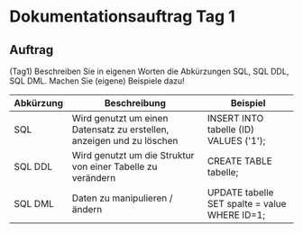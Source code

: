 # Dokumentationsauftrag Tag 1
## Auftrag
(Tag1) Beschreiben Sie in eigenen Worten die Abkürzungen SQL, SQL DDL, SQL DML. Machen Sie (eigene) Beispiele dazu!  

Abkürzung | Beschreibung | Beispiel
-------- | -------- | --------
SQL | Wird genutzt um einen Datensatz zu erstellen, anzeigen und zu löschen | INSERT INTO tabelle (ID) VALUES ('1');
SQL DDL | Wird genutzt um die Struktur von einer Tabelle zu verändern | CREATE TABLE tabelle;
SQL DML | Daten zu manipulieren / ändern | UPDATE tabelle SET spalte = value WHERE ID=1;